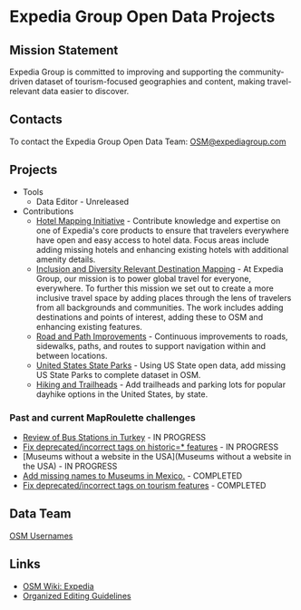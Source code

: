 # Expedia Group Open Data Projects

## Mission Statement
Expedia Group is committed to improving and supporting the community-driven dataset of tourism-focused geographies and content, making travel-relevant data easier to discover. 

## Contacts

To contact the Expedia Group Open Data Team: OSM@expediagroup.com

## Projects
- Tools
  - Data Editor - Unreleased
- Contributions
  - [Hotel Mapping Initiative](https://github.com/osmlab/expedia/issues/1) - Contribute knowledge and expertise on one of Expedia's core products to ensure that travelers everywhere have open and easy access to hotel data. Focus areas include adding missing hotels and enhancing existing hotels with additional amenity details.
  - [Inclusion and Diversity Relevant Destination Mapping](https://github.com/osmlab/expedia/issues/2) - At Expedia Group, our mission is to power global travel for everyone, everywhere. To further this mission we set out to create a more inclusive travel space by adding places through the lens of travelers from all backgrounds and communities. The work includes adding destinations and points of interest, adding these to OSM and enhancing existing features.
  - [Road and Path Improvements](https://github.com/osmlab/expedia/issues/3) - Continuous improvements to roads, sidewalks, paths, and routes to support navigation within and between locations.
  - [United States State Parks](https://github.com/osmlab/expedia/issues/4) - Using US State open data, add missing US State Parks to complete dataset in OSM.
  - [Hiking and Trailheads](https://github.com/osmlab/expedia/issues/5) - Add trailheads and parking lots for popular dayhike options in the United States, by state.

### Past and current MapRoulette challenges

- [Review of Bus Stations in Turkey](https://maproulette.org/browse/challenges/27616)	-	IN PROGRESS
- [Fix deprecated/incorrect tags on historic=* features](https://maproulette.org/browse/challenges/27952) - IN PROGRESS
- [Museums without a website in the USA](Museums without a website in the USA) - IN PROGRESS
- [Add missing names to Museums in Mexico.](https://maproulette.org/browse/challenges/27616) -	COMPLETED
- [Fix deprecated/incorrect tags on tourism features](https://maproulette.org/browse/challenges/27862)	- COMPLETED


## Data Team
[OSM Usernames](https://github.com/osmlab/expedia/wiki/Data-Team)

## Links
- [OSM Wiki: Expedia](https://wiki.openstreetmap.org/wiki/Organised_Editing/Activities/Expedia)
- [Organized Editing Guidelines](https://wiki.osmfoundation.org/wiki/Organised_Editing_Guidelines)
